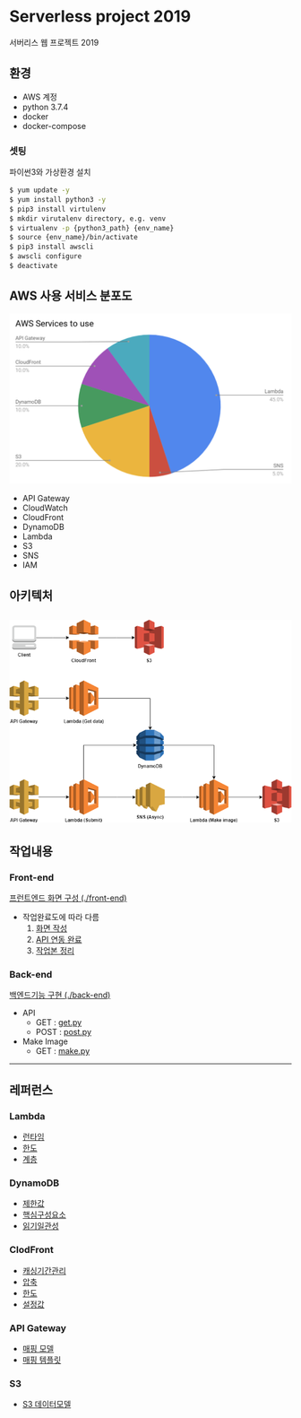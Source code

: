 # Serverless project 2019
서버리스 웹 프로젝트 2019

## 환경
- AWS 계정
- python 3.7.4
- docker
- docker-compose

### 셋팅
파이썬3와 가상환경 설치
```bash
$ yum update -y
$ yum install python3 -y
$ pip3 install virtulenv
$ mkdir virutalenv directory, e.g. venv
$ virtualenv -p {python3_path} {env_name}
$ source {env_name}/bin/activate
$ pip3 install awscli
$ awscli configure
$ deactivate
```

## AWS 사용 서비스 분포도
![AWS services to use](./i/aws-to-use.png)
- API Gateway
- CloudWatch
- CloudFront
- DynamoDB
- Lambda
- S3
- SNS
- IAM

## 아키텍처
![AWS architecture](./i/aws-arch.png)
---

## 작업내용
### Front-end
[프런트엔드 화면 구성 (./front-end)](./front-end)
- 작업완료도에 따라 다름
    1. [화면 작성](./front-end/step1)
    2. [API 연동 완료](./front-end/step2)
    3. [작업본 정리](./front-end/step3)

### Back-end
[백엔드기능 구현 (./back-end)](./back-end)
- API
    - GET : [get.py](./back-end/get.py)
    - POST : [post.py](./back-end/post.py)
- Make Image
    - GET : [make.py](./back-end/make.py)

---

## 레퍼런스
### Lambda
- [런타임](https://docs.aws.amazon.com/ko_kr/lambda/latest/dg/lambda-runtimes.html)
- [한도](https://docs.aws.amazon.com/ko_kr/lambda/latest/dg/limits.html)
- [계층](https://docs.aws.amazon.com/ko_kr/lambda/latest/dg/configuration-layers.html)

### DynamoDB
- [제한값](https://docs.aws.amazon.com/ko_kr/amazondynamodb/latest/developerguide/Limits.html)
- [핵심구성요소](https://docs.aws.amazon.com/ko_kr/amazondynamodb/latest/developerguide/HowItWorks.CoreComponents.html#HowItWorks.CoreComponents.TablesItemsAttributes)
- [읽기일관성](https://docs.aws.amazon.com/ko_kr/amazondynamodb/latest/developerguide/HowItWorks.ReadConsistency.html)

### ClodFront
- [캐싱기간관리](https://docs.aws.amazon.com/ko_kr/AmazonCloudFront/latest/DeveloperGuide/Expiration.html)
- [압축](https://docs.aws.amazon.com/ko_kr/AmazonCloudFront/latest/DeveloperGuide/ServingCompressedFiles.html)
- [한도](https://docs.aws.amazon.com/ko_kr/AmazonCloudFront/latest/DeveloperGuide/cloudfront-limits.html)
- [설정값](https://hidekuma.github.io/aws/cloudfront/cloudfront-settings/)

### API Gateway
- [매핑 모델](https://docs.aws.amazon.com/ko_kr/apigateway/latest/developerguide/models-mappings.html)
- [매핑 템플릿](https://docs.aws.amazon.com/ko_kr/apigateway/latest/developerguide/api-gateway-mapping-template-reference.html)

### S3
- [S3 데이터모델](https://hidekuma.github.io/aws/s3/s3-data-model/)
